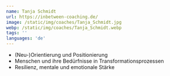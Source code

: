 ```yaml
---
name: Tanja Schmidt
url: https://inbetween-coaching.de/
image: /static/img/coaches/Tanja_Schmidt.jpg
webp: /static/img/coaches/Tanja_Schmidt.webp
tags: ''
languages: 'de'
---
```


<ul><li>(Neu-)Orientierung und Positionierung</li><li>Menschen und ihre Bedürfnisse in Transformationsprozessen&nbsp;</li><li>Resilienz, mentale und emotionale Stärke</li></ul>